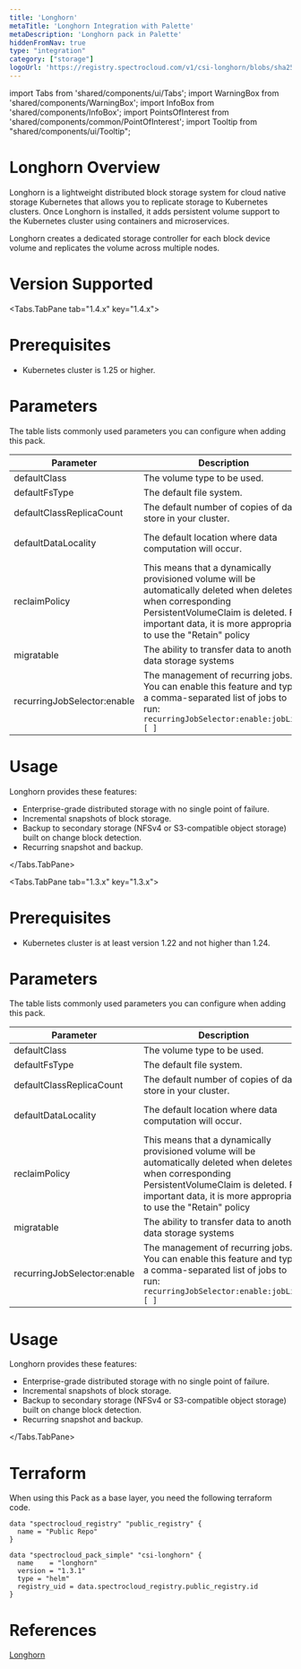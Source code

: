 ```yaml
---
title: 'Longhorn'
metaTitle: 'Longhorn Integration with Palette'
metaDescription: 'Longhorn pack in Palette'
hiddenFromNav: true
type: "integration"
category: ["storage"]
logoUrl: 'https://registry.spectrocloud.com/v1/csi-longhorn/blobs/sha256:8257bd6697941139cea8ace907e25b3859cb8de48f965a5b6011d518cad0a2db?type=image/png'
---
```


import Tabs from 'shared/components/ui/Tabs';
import WarningBox from 'shared/components/WarningBox';
import InfoBox from 'shared/components/InfoBox';
import PointsOfInterest from 'shared/components/common/PointOfInterest';
import Tooltip from "shared/components/ui/Tooltip";

# Longhorn Overview

Longhorn is a lightweight distributed block storage system for cloud native storage Kubernetes that allows you to replicate storage to Kubernetes clusters. Once Longhorn is installed, it adds persistent volume support to the Kubernetes cluster using containers and microservices.

Longhorn creates a dedicated storage controller for each block device volume and replicates the volume across multiple nodes.

# Version Supported

<Tabs>

<Tabs.TabPane tab="1.4.x" key="1.4.x">


# Prerequisites

- Kubernetes cluster is 1.25 or higher.

# Parameters

The table lists commonly used parameters you can configure when adding this pack.

| Parameter                | Description                                            | Default                                     |
|-------------------------|--------------------------------------------------------|---------------------------------------------|
| defaultClass            | The volume type to be used. | `true` |
| defaultFsType           | The default file system.    | `ext4` |
| defaultClassReplicaCount| The default number of copies of data store in your cluster.   | `3`         |
| defaultDataLocality     | The default location where data computation will occur. | `disabled` Best effort |
| reclaimPolicy           | This means that a dynamically provisioned volume will be automatically deleted when deletes when corresponding PersistentVolumeClaim is deleted. For important data, it is more appropriate to use the "Retain" policy | `Delete`  |
| migratable              | The ability to transfer data to another data storage systems | `false`   |
| recurringJobSelector:enable    | The management of recurring jobs. You can enable this feature and type a comma-separated list of jobs to run: `recurringJobSelector:enable:jobList [ ]`  | `false`   |

# Usage

Longhorn provides these features:

- Enterprise-grade distributed storage with no single point of failure.
- Incremental snapshots of block storage.
- Backup to secondary storage (NFSv4 or S3-compatible object storage) built on change block detection.
- Recurring snapshot and backup.

</Tabs.TabPane>

<Tabs.TabPane tab="1.3.x" key="1.3.x">


# Prerequisites

- Kubernetes cluster is at least version 1.22 and not higher than 1.24.

# Parameters

The table lists commonly used parameters you can configure when adding this pack.

| Parameter                | Description                                            | Default                                     |
|-------------------------|--------------------------------------------------------|---------------------------------------------|
| defaultClass            | The volume type to be used. | `true` |
| defaultFsType           | The default file system.    | `ext4` |
| defaultClassReplicaCount| The default number of copies of data store in your cluster.   | `3`         |
| defaultDataLocality     | The default location where data computation will occur. | `disabled` Best effort |
| reclaimPolicy           | This means that a dynamically provisioned volume will be automatically deleted when deletes when corresponding PersistentVolumeClaim is deleted. For important data, it is more appropriate to use the "Retain" policy | `Delete`  |
| migratable              | The ability to transfer data to another data storage systems | `false`   |
| recurringJobSelector:enable    | The management of recurring jobs. You can enable this feature and type a comma-separated list of jobs to run: `recurringJobSelector:enable:jobList [ ]`  | `false`   |

# Usage

Longhorn provides these features:

- Enterprise-grade distributed storage with no single point of failure.
- Incremental snapshots of block storage.
- Backup to secondary storage (NFSv4 or S3-compatible object storage) built on change block detection.
- Recurring snapshot and backup.

</Tabs.TabPane>
</Tabs>

# Terraform

When using this Pack as a base layer, you need the following terraform code.

```
data "spectrocloud_registry" "public_registry" {
  name = "Public Repo"
}

data "spectrocloud_pack_simple" "csi-longhorn" {
  name    = "longhorn"
  version = "1.3.1"
  type = "helm"
  registry_uid = data.spectrocloud_registry.public_registry.id
}
```


# References

[Longhorn](https://longhorn.io/)
